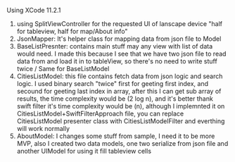 Using XCode 11.2.1

1) using SplitViewController for the requested UI of lanscape device "half for tableview, half for map/About info"
2) JsonMapper: It's helper class for mapping data from json file to Model
3) BaseListPresnter: contains main stuff may any view with list of data would need. I made this because I see that we  have two json file to read data from and load it in to tableView, so there's no need to write stuff twice / Same for BaseListModel
4) CitiesListModel: this file contains fetch data from json logic and search logic. I used binary search "twice" first for geeting first index, and secound for geeting last index in array, after this I can get sub array of results, the time complexity would be (2 log n), and it's better thank swift filter it's time complexity would be (n), although I implemnted it on CitiesListModel+SwiftFilterApproach file, you can replace CitiesListModel presenter class with CitiesListModelFilter and everthing will work normally
5) AboutModel: I changes some stuff from sample, I need it to be more MVP, also I created two data models, one two serialize from json file and another UIModel for using it fill tableview cells
